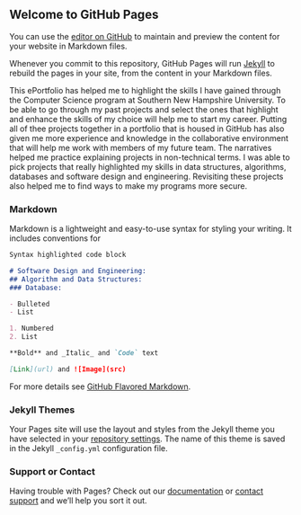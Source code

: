 ## Welcome to GitHub Pages

You can use the [editor on GitHub](https://github.com/btoulouse/Portfolio/edit/gh-pages/index.md) to maintain and preview the content for your website in Markdown files.

Whenever you commit to this repository, GitHub Pages will run [Jekyll](https://jekyllrb.com/) to rebuild the pages in your site, from the content in your Markdown files.

This ePortfolio has helped me to highlight the skills I have gained through the Computer Science program at Southern New Hampshire University. To be able to go through my past projects and select the ones that highlight and enhance the skills of my choice will help me to start my career. Putting all of thee projects together in a portfolio that is housed in GitHub has also given me more experience and knowledge in the collaborative environment that will help me work with members of my future team. The narratives helped me practice explaining projects in non-technical terms. I was able to pick projects that really highlighted my skills in data structures, algorithms, databases and software design and engineering. Revisiting these projects also helped me to find ways to make my programs more secure.  

### Markdown

Markdown is a lightweight and easy-to-use syntax for styling your writing. It includes conventions for

```markdown
Syntax highlighted code block

# Software Design and Engineering:
## Algorithm and Data Structures:
### Database:

- Bulleted
- List

1. Numbered
2. List

**Bold** and _Italic_ and `Code` text

[Link](url) and ![Image](src)
```

For more details see [GitHub Flavored Markdown](https://guides.github.com/features/mastering-markdown/).

### Jekyll Themes

Your Pages site will use the layout and styles from the Jekyll theme you have selected in your [repository settings](https://github.com/btoulouse/Portfolio/settings). The name of this theme is saved in the Jekyll `_config.yml` configuration file.

### Support or Contact

Having trouble with Pages? Check out our [documentation](https://docs.github.com/categories/github-pages-basics/) or [contact support](https://github.com/contact) and we’ll help you sort it out.
